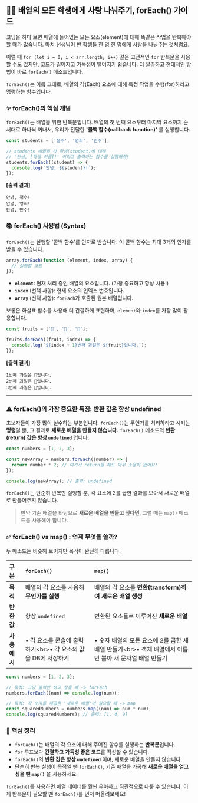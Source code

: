 ## 👩‍🏫 배열의 모든 학생에게 사탕 나눠주기, forEach() 가이드

코딩을 하다 보면 배열에 들어있는 모든 요소(element)에 대해 똑같은 작업을 반복해야 할 때가 많습니다. 마치 선생님이 반 학생들 한 명 한 명에게 사탕을 나눠주는 것처럼요.

이럴 때 `for (let i = 0; i < arr.length; i++)` 같은 고전적인 `for` 반복문을 사용할 수도 있지만, 코드가 길어지고 가독성이 떨어지기 쉽습니다. 더 깔끔하고 현대적인 방법이 바로 `forEach()` 메소드입니다.

`forEach()`는 이름 그대로, 배열의 각(Each) 요소에 대해 특정 작업을 수행(for)하라고 명령하는 함수입니다.

### ✨ forEach()의 핵심 개념

`forEach()`는 배열을 위한 반복문입니다. 배열의 첫 번째 요소부터 마지막 요소까지 순서대로 하나씩 꺼내서, 우리가 전달한 **'콜백 함수(callback function)'** 를 실행합니다.

```javascript
const students = ['철수', '영희', '민수'];

// students 배열의 각 학생(student)에 대해
// '안녕, [학생 이름]!' 이라고 출력하는 함수를 실행해줘!
students.forEach((student) => {
  console.log(`안녕, ${student}!`);
});
```

**[출력 결과]**

```
안녕, 철수!
안녕, 영희!
안녕, 민수!
```

### 📚 forEach() 사용법 (Syntax)

`forEach()`는 실행할 '콜백 함수'를 인자로 받습니다. 이 콜백 함수는 최대 3개의 인자를 받을 수 있습니다.

```javascript
array.forEach(function (element, index, array) {
  // 실행할 코드
});
```

- **`element`**: 현재 처리 중인 배열의 요소입니다. (가장 중요하고 항상 사용\!)
- **`index`** (선택 사항): 현재 요소의 인덱스 번호입니다.
- **`array`** (선택 사항): `forEach`가 호출된 원본 배열입니다.

보통은 화살표 함수를 사용해 더 간결하게 표현하며, `element`와 `index`를 가장 많이 활용합니다.

```javascript
const fruits = ['🍓', '🍌', '🍊'];

fruits.forEach((fruit, index) => {
  console.log(`${index + 1}번째 과일은 ${fruit}입니다.`);
});
```

**[출력 결과]**

```
1번째 과일은 🍓입니다.
2번째 과일은 🍌입니다.
3번째 과일은 🍊입니다.
```

---

### ⚠️ forEach()의 가장 중요한 특징: 반환 값은 항상 undefined

초보자들이 가장 많이 실수하는 부분입니다. `forEach()`는 무언가를 처리하라고 시키는 **명령**일 뿐, 그 결과로 **새로운 배열을 만들지 않습니다.** `forEach()` 메소드의 **반환(return) 값은 항상 `undefined`** 입니다.

```javascript
const numbers = [1, 2, 3];

const newArray = numbers.forEach((number) => {
  return number * 2; // 여기서 return을 해도 아무 소용이 없어요!
});

console.log(newArray); // 출력: undefined
```

`forEach()`는 단순히 반복만 실행할 뿐, 각 요소에 2를 곱한 결과를 모아서 새로운 배열로 만들어주지 않습니다.

> 만약 기존 배열을 바탕으로 **새로운 배열을 만들고 싶다면**, 그럴 때는 `map()` 메소드를 사용해야 합니다.

### ✅ forEach() vs map() : 언제 무엇을 쓸까?

두 메소드는 비슷해 보이지만 목적이 완전히 다릅니다.

| 구분          | `forEach()`                                                     | `map()`                                                                                                  |
| :------------ | :-------------------------------------------------------------- | :------------------------------------------------------------------------------------------------------- |
| **목적**      | 배열의 각 요소를 사용해 **무언가를 실행**                       | 배열의 각 요소를 **변환(transform)하여 새로운 배열 생성**                                                |
| **반환 값**   | 항상 `undefined`                                                | 변환된 요소들로 이루어진 **새로운 배열**                                                                 |
| **사용 예시** | • 각 요소를 콘솔에 출력하기\<br\>• 각 요소의 값을 DB에 저장하기 | • 숫자 배열의 모든 요소에 2를 곱한 새 배열 만들기\<br\>• 객체 배열에서 이름만 뽑아 새 문자열 배열 만들기 |

```javascript
const numbers = [1, 2, 3];

// 목적: 그냥 출력만 하고 싶을 때 -> forEach
numbers.forEach((num) => console.log(num));

// 목적: 각 숫자를 제곱한 '새로운 배열'이 필요할 때 -> map
const squaredNumbers = numbers.map((num) => num * num);
console.log(squaredNumbers); // 출력: [1, 4, 9]
```

### 📝 핵심 정리

- `forEach()`는 배열의 각 요소에 대해 주어진 함수를 실행하는 **반복문**입니다.
- `for` 루프보다 **간결하고 가독성 좋은 코드**를 작성할 수 있습니다.
- `forEach()`의 **반환 값은 항상 `undefined`** 이며, 새로운 배열을 만들지 않습니다.
- 단순히 반복 실행이 목적일 땐 `forEach()`, 기존 배열을 가공해 **새로운 배열을 얻고 싶을 땐 `map()`** 을 사용하세요.

`forEach()`를 사용하면 배열 데이터를 훨씬 우아하고 직관적으로 다룰 수 있습니다. 이제 반복문이 필요할 땐 `forEach()`를 먼저 떠올려보세요\!
